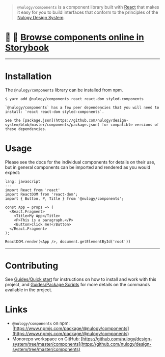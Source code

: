 >`@nulogy/components` is a component library built with [React](https://reactjs.org) that makes it easy for you to build interfaces that conform to the principles of the [Nulogy Design System](http://nulogy.design).

# 📖 👀 [Browse components online in Storybook](https://nulogy.github.io/design-system/) 

--- 
# Installation

The `@nulogy/components` library can be installed from npm. 

```code
$ yarn add @nulogy/components react react-dom styled-components
```

```hint|neutral
`@nulogy/components` has a few peer dependencies that you will need to install: `react react-dom styled-components`.

See the [package.json](https://github.com/nulogy/design-system/blob/master/components/package.json) for compatible versions of these dependencies.
```

# Usage

Please see the docs for the individual components for details on their use, but in general components can be imported and rendered as you would expect:

```code
lang: javascript
---
import React from 'react'
import ReactDOM from 'react-dom';
import { Button, P, Title } from '@nulogy/components';

const App = props => (
  <React.Fragment>
    <Title>My App</Title>
    <P>This is a paragraph.</P>
    <Button>Click me!</Button>
  </React.Fragment>
);

ReactDOM.render(<App />, document.getElementById('root'))
```
---

# Contributing

See [Guides/Quick start](http://nulogy.design/guides/quickstart) for instructions on how to install and work with this  project, and [Guides/Package Scripts](http://nulogy.design/guides/scripts) for more details on the commands available in the project.

# Links

- `@nulogy/components` on npm: [https://www.npmjs.com/package/@nulogy/components](https://www.npmjs.com/package/@nulogy/components)  
- Monorepo workspace on GitHub: [https://github.com/nulogy/design-system/tree/master/components](https://github.com/nulogy/design-system/tree/master/components)